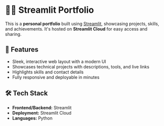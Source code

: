 # 🧑‍💻 Streamlit Portfolio

This is a **personal portfolio** built using [Streamlit](https://streamlit.io/), showcasing projects, skills, and achievements. It's hosted on **Streamlit Cloud** for easy access and sharing.

## 🚀 Features

- Sleek, interactive web layout with a modern UI
- Showcases technical projects with descriptions, tools, and live links
- Highlights skills and contact details
- Fully responsive and deployable in minutes

## 🛠️ Tech Stack

- **Frontend/Backend:** Streamlit
- **Deployment:** Streamlit Cloud
- **Languages:** Python